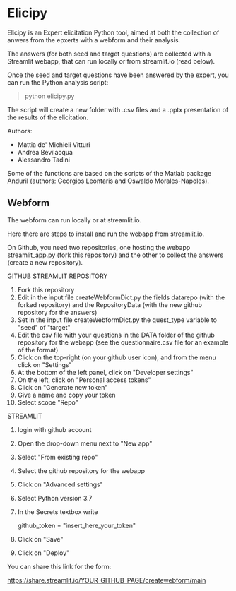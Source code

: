 # Elicipy

Elicipy is an Expert elicitation Python tool, aimed at both the collection of 
anwers from the epxerts with a webform and their analysis.

The answers (for both seed and target questions) are collected with a 
Streamlit webapp, that can run locally or from streamlit.io (read below).

Once the seed and target questions have been answered by the expert, you can 
run the Python analysis script:

> python elicipy.py

The script will create a new folder with .csv files and a .pptx presentation 
of the results of the elicitation.

Authors:
- Mattia de' Michieli Vitturi
- Andrea Bevilacqua
- Alessandro Tadini

Some of the functions are based on the scripts of the Matlab package Anduril
(authors:  Georgios Leontaris and Oswaldo Morales-Napoles).

## Webform

The webform can run locally or at streamlit.io.

Here there are steps to install and run the webapp from streamlit.io.

On Github, you need two repositories, one hosting the webapp streamlit_app.py
(fork this repository) and the other to collect the answers (create a new
repository).

GITHUB STREAMLIT REPOSITORY

1. Fork this repository
2. Edit in the input file createWebformDict.py the fields datarepo (with the
   forked repository) and the RepositoryData (with the new github repository
   for the answers)
3. Set in the input file createWebformDict.py the quest_type variable to
   "seed" of "target"
4. Edit the csv file with your questions in the DATA folder of the github
   repository for the webapp (see the questionnaire.csv file for an example of
   the format)
5. Click on the top-right (on your github user icon), and from the menu click
   on "Settings"
6. At the bottom of the left panel, click on "Developer settings"
7. On the left, click on "Personal access tokens"
8. Click on "Generate new token"
9. Give a name and copy your token
10. Select scope "Repo"

STREAMLIT

1. login with github account
2. Open the drop-down menu next to "New app"
3. Select "From existing repo"
4. Select the github repository for the webapp
5. Click on "Advanced settings"
6. Select Python version 3.7
7. In the Secrets textbox write

   github_token = "insert_here_your_token"

8. Click on "Save"
9. Click on "Deploy"

You can share this link for the form:

<https://share.streamlit.io/YOUR_GITHUB_PAGE/createwebform/main>

